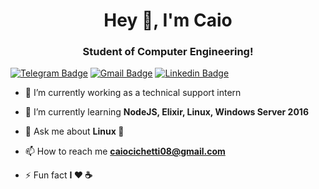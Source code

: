 <!--
**caiocichetti/caiocichetti** is a ✨ _special_ ✨ repository because its `README.md` (this file) appears on your GitHub profile. -->


<h1 align="center">Hey 👋, I'm Caio</h1>
<h3 align="center">Student of Computer Engineering!</h3>

[![Telegram Badge](https://img.shields.io/badge/-Telegram-1ca0f1?style=flat-square&labelColor=1ca0f1&logo=telegram&logoColor=white&link=https://t.me/caiocichetti/)](https://t.me/caiocichetti/)
[![Gmail Badge](https://img.shields.io/badge/-Gmail-c14438?style=flat-square&logo=Gmail&logoColor=white&link=mailto:caiocichetti08@gmail.com)](mailto:caiocichetti08@gmail.com)
[![Linkedin Badge](https://img.shields.io/badge/-LinkedIn-blue?style=flat-square&logo=Linkedin&logoColor=white&link=https://www.linkedin.com/in/caio-antonio-cichetti-roberto/)](https://www.linkedin.com/in/caio-antonio-cichetti-roberto/)

- 🔭 I’m currently working as a technical support intern

- 🌱 I’m currently learning **NodeJS, Elixir, Linux, Windows Server 2016**

- 💬 Ask me about **Linux 🐧**

- 📫 How to reach me **caiocichetti08@gmail.com**

- ⚡ Fun fact **I ❤️️ ☕**



